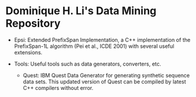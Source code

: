 # Dominique H. Li's Data Mining Repository

- Epsi: Extended PrefixSpan Implementation, a C++ implementation of the PrefixSpan-1L algorithm (Pei et al., ICDE 2001) with several useful
extensions.

- Tools: Useful tools such as data generators, converters, etc.
  
  - Quest: IBM Quest Data Generator for generating synthetic sequence data sets. This updated version of Quest can be compiled by latest C++ compilers without error.
